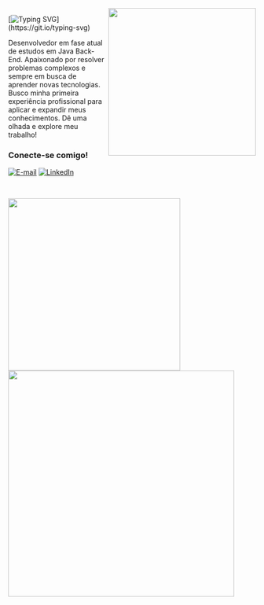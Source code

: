 <img align="right" alt="" height="300px" src="./me.png">

[![Typing SVG](https://readme-typing-svg.demolab.com?font=Fira+Code&weight=600&size=25&pause=1000&color=0400CD&random=false&width=435&lines=Ol%C3%A1%2C+Eu+sou+o+Thiago+Tasseli!+!)](https://git.io/typing-svg)

<p align="left">
  Desenvolvedor em fase atual de estudos em Java Back-End. Apaixonado por resolver problemas complexos e sempre em busca de aprender novas tecnologias. Busco minha primeira experiência profissional para aplicar e expandir meus conhecimentos. Dê uma olhada e explore meu trabalho!

<h3 align="left">Conecte-se comigo!</h3>

[![E-mail](https://img.shields.io/badge/-Email-000?style=for-the-badge&logo=microsoft-outlook&logoColor=0000CD&color:FFF "target=_blank")](mailto:tasselii.dev@outlook.com.br)
[![LinkedIn](https://img.shields.io/badge/-LinkedIn-000?style=for-the-badge&logo=linkedin&logoColor=0000CD&color:FFF "target=_blank")](https://www.linkedin.com/in/thiago-tasseli-368590276/)

<br>

 <img src="https://github-readme-stats.vercel.app/api/top-langs/?username=tasselii&layout=compact&theme=github_dark" width="350px"> <img src="https://github-readme-stats.vercel.app/api?username=aryankarumuri&show_icons=true&locale=en&theme=github_dark&rank_icon=github" width="460px" />





